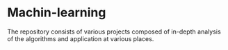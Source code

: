 # Machin-learning
The repository consists of various projects composed of in-depth analysis of the algorithms and application at various places. 

